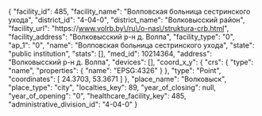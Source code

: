 {
    "facility_id": 485,
    "facility_name": "Волповская больница сестринского ухода",
    "district_id": "4-04-0",
    "district_name": "Волковысский район",
    "facility_url": "https:\/\/www.volrb.by\/ru\/o-nas\/struktura-crb.html",
    "facility_address": "Волковысский р-н д. Волпа",
    "facility_type": "0",
    "ap_1": "0",
    "name": "Волповская больница сестринского ухода",
    "state": "public institution",
    "stats": [],
    "med_id": 10214364,
    "address": "Волковысский р-н д. Волпа",
    "devices": [],
    "coord_x_y": {
        "crs": {
            "type": "name",
            "properties": {
                "name": "EPSG:4326"
            }
        },
        "type": "Point",
        "coordinates": [
            24.3703,
            53.3671
        ]
    },
    "place_name": "Волковыск",
    "place_type": "city",
    "localties_key": 89,
    "year_of_closing": null,
    "year_of_opening": "0",
    "healthcare_facility_key": 485,
    "administrative_division_id": "4-04-0"
}